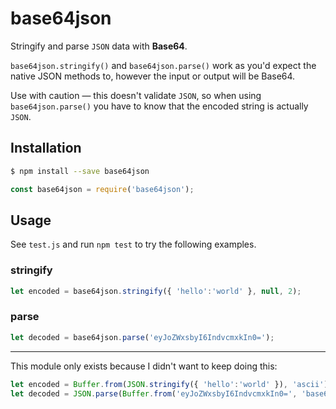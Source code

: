 # base64json

Stringify and parse `JSON` data with **Base64**.

`base64json.stringify()` and `base64json.parse()` work as you'd expect the native JSON methods to, however the input or output will be Base64.

Use with caution — this doesn't validate `JSON`, so when using `base64json.parse()` you have to know that the encoded string is actually `JSON`.

## Installation

```bash
$ npm install --save base64json
```

```javascript
const base64json = require('base64json');
```

## Usage

See `test.js` and run `npm test` to try the following examples.

### stringify

```javascript
let encoded = base64json.stringify({ 'hello':'world' }, null, 2);
```

### parse

```javascript
let decoded = base64json.parse('eyJoZWxsbyI6IndvcmxkIn0=');
```

---

This module only exists because I didn't want to keep doing this:

```javascript
let encoded = Buffer.from(JSON.stringify({ 'hello':'world' }), 'ascii').toString('base64');
let decoded = JSON.parse(Buffer.from('eyJoZWxsbyI6IndvcmxkIn0=', 'base64').toString('ascii'));
```

